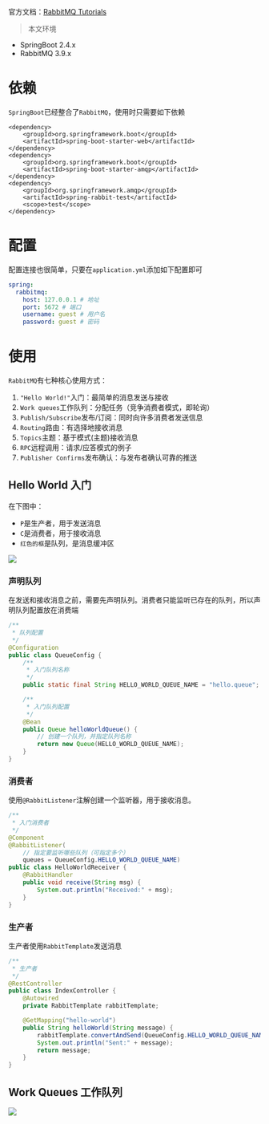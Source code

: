 官方文档：[RabbitMQ Tutorials](https://www.rabbitmq.com/getstarted.html)

> 本文环境

- SpringBoot 2.4.x
- RabbitMQ 3.9.x

# 依赖

`SpringBoot`已经整合了`RabbitMQ`，使用时只需要如下依赖

```
<dependency>
    <groupId>org.springframework.boot</groupId>
    <artifactId>spring-boot-starter-web</artifactId>
</dependency>
<dependency>
    <groupId>org.springframework.boot</groupId>
    <artifactId>spring-boot-starter-amqp</artifactId>
</dependency>
<dependency>
    <groupId>org.springframework.amqp</groupId>
    <artifactId>spring-rabbit-test</artifactId>
    <scope>test</scope>
</dependency>
```

# 配置

配置连接也很简单，只要在`application.yml`添加如下配置即可

```yml
spring:
  rabbitmq:
    host: 127.0.0.1 # 地址
    port: 5672 # 端口
    username: guest # 用户名
    password: guest # 密码
```

# 使用

`RabbitMQ`有七种核心使用方式：

1. `"Hello World!"`入门：最简单的消息发送与接收
2. `Work queues`工作队列：分配任务（竞争消费者模式，即轮询）
3. `Publish/Subscribe`发布/订阅：同时向许多消费者发送信息
4. `Routing`路由：有选择地接收消息
5. `Topics`主题：基于模式(主题)接收消息
6. `RPC`远程调用：请求/应答模式的例子
7. `Publisher Confirms`发布确认：与发布者确认可靠的推送

## Hello World 入门

在下图中：

- `P`是生产者，用于发送消息
- `C`是消费者，用于接收消息
- `红色的框`是队列，是消息缓冲区

![](https://cdn.maxqiu.com/upload/aba0ea218e3a4be3809dcf1c7d88e933.png)

### 声明队列

在发送和接收消息之前，需要先声明队列。消费者只能监听已存在的队列，所以声明队列配置放在消费端

```java
/**
 * 队列配置
 */
@Configuration
public class QueueConfig {
    /**
     * 入门队列名称
     */
    public static final String HELLO_WORLD_QUEUE_NAME = "hello.queue";

    /**
     * 入门队列配置
     */
    @Bean
    public Queue helloWorldQueue() {
        // 创建一个队列，并指定队列名称
        return new Queue(HELLO_WORLD_QUEUE_NAME);
    }
}
```

### 消费者

使用`@RabbitListener`注解创建一个监听器，用于接收消息。

```java
/**
 * 入门消费者
 */
@Component
@RabbitListener(
    // 指定要监听哪些队列（可指定多个）
    queues = QueueConfig.HELLO_WORLD_QUEUE_NAME)
public class HelloWorldReceiver {
    @RabbitHandler
    public void receive(String msg) {
        System.out.println("Received:" + msg);
    }
}
```

### 生产者

生产者使用`RabbitTemplate`发送消息

```java
/**
 * 生产者
 */
@RestController
public class IndexController {
    @Autowired
    private RabbitTemplate rabbitTemplate;

    @GetMapping("hello-world")
    public String helloWorld(String message) {
        rabbitTemplate.convertAndSend(QueueConfig.HELLO_WORLD_QUEUE_NAME, message);
        System.out.println("Sent:" + message);
        return message;
    }
}
```

## Work Queues 工作队列

![](https://cdn.maxqiu.com/upload/6ad6f480729741ea853299098716c034.png)

